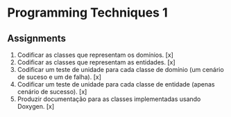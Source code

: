  # Programming Techniques 1  
  ## Assignments


1. Codificar as classes que representam os domínios. [x]
2. Codificar as classes que representam as entidades. [x]
3. Codificar um teste de unidade para cada classe de domínio (um cenário de suceso e um de falha). [x]
4. Codificar um teste de unidade para cada classe de entidade (apenas cenário de sucesso). [x]
5. Produzir documentação para as classes implementadas usando Doxygen. [x]

